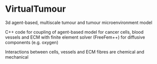 # VirtualTumour

3d agent-based, multiscale tumour and tumour microenvironment model

C++ code for coupling of agent-based model for cancer cells, blood vessels and ECM with finite element solver (FreeFem++) for diffusive components (e.g. oxygen)

Interactions between cells, vessels and ECM fibres are chemical and mechanical